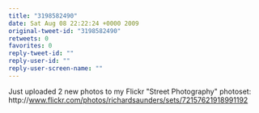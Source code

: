 ```yaml
---
title: "3198582490"
date: Sat Aug 08 22:22:24 +0000 2009
original-tweet-id: "3198582490"
retweets: 0
favorites: 0
reply-tweet-id: ""
reply-user-id: ""
reply-user-screen-name: ""
---
```

Just uploaded 2 new photos to my Flickr "Street Photography" photoset: http://<a href="https://www.flickr.com/photos/richardsaunders/sets/72157621918991192">www.flickr.com/photos/richardsaunders/sets/72157621918991192</a>
